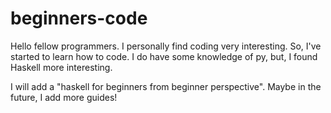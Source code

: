 # beginners-code

Hello fellow programmers. 
I personally find coding very interesting. So, I've started to learn how to code.
I do have some knowledge of py, but, I found Haskell more interesting.

I will add a "haskell for beginners from beginner perspective".
Maybe in the future, I add more guides!
